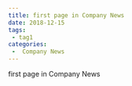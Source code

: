 ```yaml
---
title: first page in Company News
date: 2018-12-15
tags:
 - tag1
categories:
 -  Company News
---
```


first page in Company News